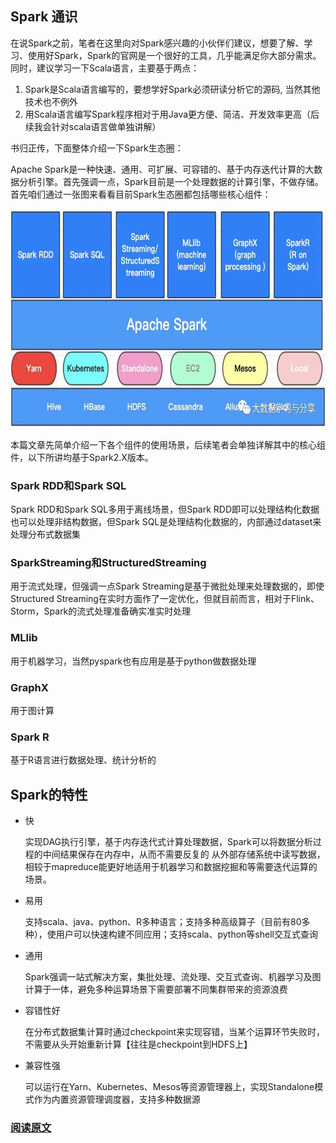 ## Spark 通识

在说Spark之前，笔者在这里向对Spark感兴趣的小伙伴们建议，想要了解、学习、使用好Spark，Spark的官网是一个很好的工具，几乎能满足你大部分需求。同时，建议学习一下Scala语言，主要基于两点：   
1. Spark是Scala语言编写的，要想学好Spark必须研读分析它的源码, 当然其他技术也不例外   
2. 用Scala语言编写Spark程序相对于用Java更方便、简洁、开发效率更高（后续我会针对scala语言做单独讲解） 
 
书归正传，下面整体介绍一下Spark生态圈：

Apache Spark是一种快速、通用、可扩展、可容错的、基于内存迭代计算的大数据分析引擎。首先强调一点，Spark目前是一个处理数据的计算引擎，不做存储。首先咱们通过一张图来看看目前Spark生态圈都包括哪些核心组件：

<p align="center">
<img src="../../image/spark/Spark通识.jpg" width="600" height="350"/>
</p>

本篇文章先简单介绍一下各个组件的使用场景，后续笔者会单独详解其中的核心组件，以下所讲均基于Spark2.X版本。 

### Spark RDD和Spark SQL

Spark RDD和Spark SQL多用于离线场景，但Spark RDD即可以处理结构化数据也可以处理非结构数据，但Spark SQL是处理结构化数据的，内部通过dataset来处理分布式数据集

### SparkStreaming和StructuredStreaming

用于流式处理，但强调一点Spark Streaming是基于微批处理来处理数据的，即使Structured Streaming在实时方面作了一定优化，但就目前而言，相对于Flink、Storm，Spark的流式处理准备确实准实时处理

### MLlib

用于机器学习，当然pyspark也有应用是基于python做数据处理

### GraphX

用于图计算

### Spark R

基于R语言进行数据处理、统计分析的


## Spark的特性

* 快
 
	实现DAG执行引擎，基于内存迭代式计算处理数据，Spark可以将数据分析过程的中间结果保存在内存中，从而不需要反复的
从外部存储系统中读写数据，相较于mapreduce能更好地适用于机器学习和数据挖掘和等需要迭代运算的场景。

* 易用

	支持scala、java、python、R多种语言；支持多种高级算子（目前有80多种），使用户可以快速构建不同应用；支持scala、python等shell交互式查询

* 通用

	Spark强调一站式解决方案，集批处理、流处理、交互式查询、机器学习及图计算于一体，避免多种运算场景下需要部署不同集群带来的资源浪费


* 容错性好

    在分布式数据集计算时通过checkpoint来实现容错，当某个运算环节失败时，不需要从头开始重新计算【往往是checkpoint到HDFS上】

* 兼容性强

    可以运行在Yarn、Kubernetes、Mesos等资源管理器上，实现Standalone模式作为内置资源管理调度器，支持多种数据源
    
    
### [阅读原文](https://mp.weixin.qq.com/s/hpCpD_8Q5CxCdUlF8oHFkQ)